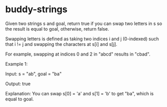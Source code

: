 # buddy-strings

Given two strings s and goal, return true if you can swap two letters in s so the result is equal to goal, otherwise, return false.

Swapping letters is defined as taking two indices i and j (0-indexed) such that i != j and swapping the characters at s[i] and s[j].

For example, swapping at indices 0 and 2 in "abcd" results in "cbad".
 
Example 1:

Input: s = "ab", goal = "ba"

Output: true

Explanation: You can swap s[0] = 'a' and s[1] = 'b' to get "ba", which is equal to goal.
